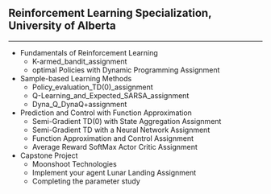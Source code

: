 ## Reinforcement Learning Specialization, University of Alberta
---
- Fundamentals of Reinforcement Learning
  - K-armed_bandit_assignment
  - optimal Policies with Dynamic Programming Assignment
- Sample-based Learning Methods
  - Policy_evaluation_TD(0)_assignment
  - Q-Learning_and_Expected_SARSA_assignment
  - Dyna_Q_DynaQ+assignment 
- Prediction and Control with Function Approximation
  - Semi-Gradient TD(0) with State Aggregation Assignment
  - Semi-Gradient TD with a Neural Network Assignment
  - Function Approximation and Control Assignment
  - Average Reward SoftMax Actor Critic Assignment
- Capstone Project
  - Moonshoot Technologies 
  - Implement your agent Lunar Landing Assignment
  - Completing the parameter study
